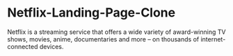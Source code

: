# Netflix-Landing-Page-Clone
Netflix is a streaming service that offers a wide variety of award-winning TV shows, movies, anime, documentaries and more – on thousands of internet-connected devices.
